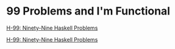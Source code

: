 # 99 Problems and I'm Functional

[H-99: Ninety-Nine Haskell Problems](https://wiki.haskell.org/H-99:_Ninety-Nine_Haskell_Problems)


[H-99: Ninety-Nine Haskell Problems](https://sites.google.com/site/prologsite/prolog-problems)